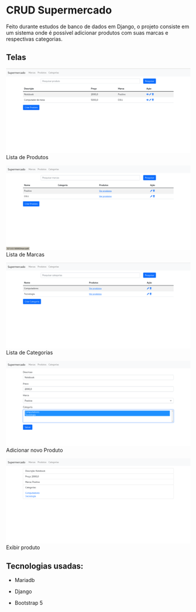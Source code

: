 # CRUD Supermercado

Feito durante estudos de banco de dados em Django, o projeto consiste em um sistema onde é possível adicionar produtos com suas marcas e respectivas categorias.

## Telas

![lista de Produtos](./docs/img/list_produtos.png)
Lista de Produtos

![Lista de Marcas](./docs/img/Marcas.png)
Lista de Marcas

![Lista de Categorias](./docs/img/Categorias.png)
Lista de Categorias

![Adicionar novo Produto](./docs/img/form_produto.png)
Adicionar novo Produto

![Exibir produto](./docs/img/produto.png)
Exibir produto

## Tecnologias usadas:

- Mariadb

- Django

- Bootstrap 5
